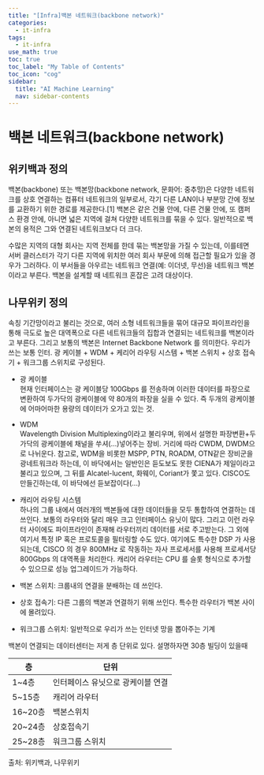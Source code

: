 ```yaml
---
title: "[Infra]백본 네트워크(backbone network)" 
categories:
  - it-infra
tags:
  - it-infra
use_math: true
toc: true
toc_label: "My Table of Contents"
toc_icon: "cog"
sidebar:
  title: "AI Machine Learning"
  nav: sidebar-contents
---
```


# 백본 네트워크(backbone network)

## 위키백과 정의

백본(backbone) 또는 백본망(backbone network, 문화어: 중추망)은 다양한 네트워크를 상호 연결하는 컴퓨터 네트워크의 일부로서, 
각기 다른 LAN이나 부분망 간에 정보를 교환하기 위한 경로를 제공한다.[1] 백본은 같은 건물 안에, 다른 건물 안에, 
또 캠퍼스 환경 안에, 아니면 넓은 지역에 걸쳐 다양한 네트워크를 묶을 수 있다. 
일반적으로 백본의 용적은 그와 연결된 네트워크보다 더 크다.

수많은 지역의 대형 회사는 지역 전체를 한데 묶는 백본망을 가질 수 있는데, 
이를테면 서버 클러스터가 각기 다른 지역에 위치한 여러 회사 부문에 의해 접근할 필요가 있을 경우가 그러하다. 
이 부서들을 아우르는 네트워크 연결(예: 이더넷, 무선)을 네트워크 백본이라고 부른다. 
백본을 설계할 때 네트워크 혼잡은 고려 대상이다.

## 나무위키 정의

속칭 기간망이라고 불리는 것으로, 여러 소형 네트워크들을 묶어 대규모 파이프라인을 통해 극도로 높은 대역폭으로 
다른 네트워크들의 집합과 연결되는 네트워크를 백본이라고 부른다. 그리고 보통의 백본은 Internet Backbone Network 를 의미한다. 우리가 쓰는 보통 인터.
광 케이블 + WDM + 케리어 라우팅 시스템 + 백본 스위치 + 상호 접속기 + 워크그룹 스위치로 구성된다.

* 광 케이블  
현재 인터페이스는 광 케이블당 100Gbps 를 전송하며 이러한 데이터를 파장으로 변환하여 두가닥의 광케이블에 약 80개의 파장을 실을 수 있다. 
즉 두개의 광케이블에 어마어마한 용량의 데이터가 오가고 있는 것.

* WDM  
Wavelength Division Multiplexing이라고 불리우며, 위에서 설명한 파장변환+두가닥의 광케이블에 채널을 쑤셔(...)넣어주는 장비. 
거리에 따라 CWDM, DWDM으로 나뉘운다. 참고로, WDM을 비롯한 MSPP, PTN, ROADM, OTN같은 장비군을 광네트워크라 하는데, 
이 바닥에서는 일반인은 듣도보도 못한 CIENA가 제일이라고 불리고 있으며, 
그 뒤를 Alcatel-lucent, 화웨이, Coriant가 쫓고 있다. CISCO도 만들긴하는데, 이 바닥에선 듣보잡이다(...)

* 캐리어 라우팅 시스템  
하나의 그룹 내에서 여러개의 백본들에 대한 데이터들을 모두 통합하여 연결하는 데 쓰인다. 
보통의 라우터와 달리 매우 크고 인터페이스 유닛이 많다. 
그리고 이런 라우터 사이에도 파이프라인이 존재해 라우터끼리 데이터를 서로 주고받는다. 
그 외에 여기서 특정 IP 혹은 프로토콜을 필터링할 수도 있다. 
여기에도 특수한 DSP 가 사용되는데, CISCO 의 경우 800MHz 로 작동하는 자사 프로세서를 사용해 프로세서당 800Gbps 의 대역폭을 처리한다. 
캐리어 라우터는 CPU 를 슬롯 형식으로 추가할 수 있으므로 성능 업그레이드가 가능하다.

* 백본 스위치: 크룹내의 연결을 분배하는 데 쓰인다.

* 상호 접속기: 다른 그룹의 백본과 연결하기 위해 쓰인다. 특수한 라우터가 백본 사이에 몰려있다.

* 워크그룹 스위치: 일반적으로 우리가 쓰는 인터넷 망을 뽑아주는 기계

백본이 연결되는 데이터센터는 저게 층 단위로 있다. 설명하자면 30층 빌딩이 있을때

층 | 단위
---|-----
1~4층 | 인터페이스 유닛으로 광케이블 연결
5~15층 | 캐리어 라우터
16~20층 | 백본스위치
20~24층 | 상호접속기
25~28층 | 워크그룹 스위치





출처: 위키백과, 나무위키
